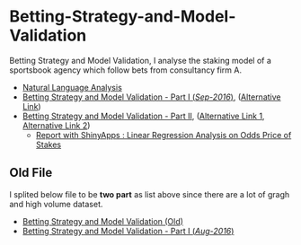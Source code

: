 # Betting-Strategy-and-Model-Validation

Betting Strategy and Model Validation, I analyse the staking model of a sportsbook agency which follow bets from consultancy firm A.

  - [Natural Language Analysis](http://rpubs.com/englianhu/natural-language-analysis)
  - [Betting Strategy and Model Validation - Part I (*Sep-2016*)](http://rpubs.com/englianhu/208637), ([Alternative Link](https://englianhu.github.io/2016/09/Betting%20Strategy%20and%20Model%20Validation/Betting_Strategy_and_Model_Validation_-_Part_01.html))
  - [Betting Strategy and Model Validation - Part II](http://rpubs.com/englianhu/208636), ([Alternative Link 1](http://englianhu.github.io/2016/09/Betting%20Strategy%20and%20Model%20Validation/Betting_Strategy_and_Model_Validation_-_Part_02.html), [Alternative Link 2](http://rpubs.com/englianhu/203719))
    + [Report with ShinyApps : Linear Regression Analysis on Odds Price of Stakes]()
  
## Old File

  I splited below file to be **two part** as list above since there are a lot of gragh and high volume dataset.

  - [Betting Strategy and Model Validation (Old)](http://rpubs.com/englianhu/betting-strategy-and-model-validation)
  - [Betting Strategy and Model Validation - Part I (*Aug-2016*)](http://englianhu.github.io/2016/08/Betting%20Strategy%20and%20Model%20Validation/Betting_Strategy_and_Model_Validation_-_Part_01.html)

